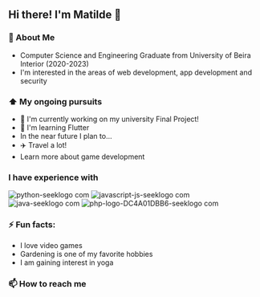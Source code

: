 ## Hi there! I'm Matilde 👋

### 📖 About Me
* Computer Science and Engineering Graduate from University of Beira Interior (2020-2023)
* I'm interested in the areas of web development, app development and security

### ⬆ My ongoing pursuits
* 🔭 I'm currently working on my university Final Project!
* 🌱 I'm learning Flutter
* In the near future I plan to...
*   ✈️ Travel a lot!
*   Learn more about game development

### I have experience with
![python-seeklogo com](https://github.com/matzro/matzro/assets/77325729/e7876c56-e3c6-4f8b-9f34-d40fcc33a024)
![javascript-js-seeklogo com](https://github.com/matzro/matzro/assets/77325729/51acccd2-8f09-4660-82f6-111c68c68200)
![java-seeklogo com](https://github.com/matzro/matzro/assets/77325729/7c51e3ed-58c7-434a-946c-d611d133be4e)
![php-logo-DC4A01DBB6-seeklogo com](https://github.com/matzro/matzro/assets/77325729/eed1f8ed-f112-4946-af56-66a49deb6917)


### ⚡ Fun facts:
* I love video games
* Gardening is one of my favorite hobbies
* I am gaining interest in yoga

### 📫 How to reach me



<!--
**khajiits/khajiits** is a ✨ _special_ ✨ repository because its `README.md` (this file) appears on your GitHub profile.

Here are some ideas to get you started:

- 🔭 I’m currently working on ...
- 🌱 I’m currently learning ...
- 👯 I’m looking to collaborate on ...
- 🤔 I’m looking for help with ...
- 💬 Ask me about ...
- 📫 How to reach me: ...
- 😄 Pronouns: ...
- ⚡ Fun fact: ...
-->
